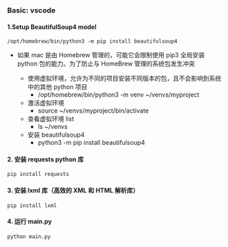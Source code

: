 ### Basic: vscode

#### 1.Setup BeautifulSoup4 model

    /opt/homebrew/bin/python3 -m pip install beautifulsoup4

- 如果 mac 是由 Homebrew 管理的，可能它会限制使用 pip3 全局安装 python 包的能力。为了防止与 HomeBrew 管理的系统包发生冲突

  - 使用虚拟环境，允许为不同的项目安装不同版本的包，且不会影响到系统中的其他 python 项目
    - /opt/homebrew/bin/python3 -m venv ~/venvs/myproject
  - 激活虚拟环境
    - source ~/venvs/myproject/bin/activate
  - 查看虚拟环境 list
    - ls ~/venvs
  - 安装 beautifulsoup4
    - python3 -m pip install beautifulsoup4

#### 2. 安装 requests python 库

    pip install requests

#### 3. 安装 lxml 库（高效的 XML 和 HTML 解析库）

    pip install lxml

#### 4. 运行 main.py

    python main.py
